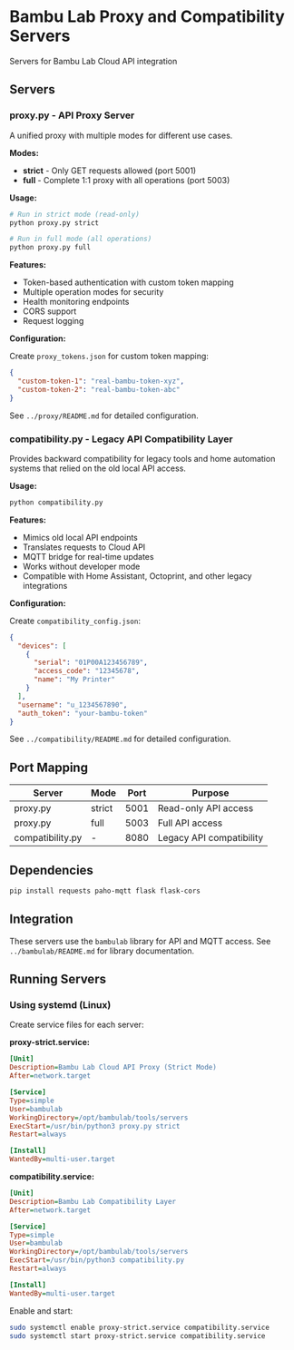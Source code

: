 # Bambu Lab Proxy and Compatibility Servers

Servers for Bambu Lab Cloud API integration

## Servers

### proxy.py - API Proxy Server

A unified proxy with multiple modes for different use cases.

**Modes:**
- **strict** - Only GET requests allowed (port 5001)
- **full** - Complete 1:1 proxy with all operations (port 5003)

**Usage:**
```bash
# Run in strict mode (read-only)
python proxy.py strict

# Run in full mode (all operations)
python proxy.py full
```

**Features:**
- Token-based authentication with custom token mapping
- Multiple operation modes for security
- Health monitoring endpoints
- CORS support
- Request logging

**Configuration:**

Create `proxy_tokens.json` for custom token mapping:
```json
{
  "custom-token-1": "real-bambu-token-xyz",
  "custom-token-2": "real-bambu-token-abc"
}
```

See `../proxy/README.md` for detailed configuration.

### compatibility.py - Legacy API Compatibility Layer

Provides backward compatibility for legacy tools and home automation systems that relied on the old local API access.

**Usage:**
```bash
python compatibility.py
```

**Features:**
- Mimics old local API endpoints
- Translates requests to Cloud API
- MQTT bridge for real-time updates
- Works without developer mode
- Compatible with Home Assistant, Octoprint, and other legacy integrations

**Configuration:**

Create `compatibility_config.json`:
```json
{
  "devices": [
    {
      "serial": "01P00A123456789",
      "access_code": "12345678",
      "name": "My Printer"
    }
  ],
  "username": "u_1234567890",
  "auth_token": "your-bambu-token"
}
```

See `../compatibility/README.md` for detailed configuration.

## Port Mapping

| Server | Mode | Port | Purpose |
|--------|------|------|---------|
| proxy.py | strict | 5001 | Read-only API access |
| proxy.py | full | 5003 | Full API access |
| compatibility.py | - | 8080 | Legacy API compatibility |

## Dependencies

```bash
pip install requests paho-mqtt flask flask-cors
```

## Integration

These servers use the `bambulab` library for API and MQTT access. See `../bambulab/README.md` for library documentation.

## Running Servers

### Using systemd (Linux)

Create service files for each server:

**proxy-strict.service:**
```ini
[Unit]
Description=Bambu Lab Cloud API Proxy (Strict Mode)
After=network.target

[Service]
Type=simple
User=bambulab
WorkingDirectory=/opt/bambulab/tools/servers
ExecStart=/usr/bin/python3 proxy.py strict
Restart=always

[Install]
WantedBy=multi-user.target
```

**compatibility.service:**
```ini
[Unit]
Description=Bambu Lab Compatibility Layer
After=network.target

[Service]
Type=simple
User=bambulab
WorkingDirectory=/opt/bambulab/tools/servers
ExecStart=/usr/bin/python3 compatibility.py
Restart=always

[Install]
WantedBy=multi-user.target
```

Enable and start:
```bash
sudo systemctl enable proxy-strict.service compatibility.service
sudo systemctl start proxy-strict.service compatibility.service
```

